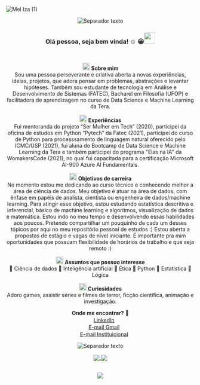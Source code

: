 ![Mel Iza (1)](https://user-images.githubusercontent.com/72058182/107098378-d3028580-67ed-11eb-867e-0a437aa5f028.gif)

<center>
<center>

 ![Separador texto](https://user-images.githubusercontent.com/72058182/152903699-737f9ae7-30a4-4830-9446-be3be304547c.png)
 
### Olá pessoa, seja bem vinda! :relaxed: :grinning:<img src="https://i.gifer.com/origin/e3/e3625ebc70ccaed5f2414dc14b3c1d3b_w200.webp" width="30px"></h2></h2>
<br>

<img src="https://user-images.githubusercontent.com/72058182/107101809-4361d480-67f7-11eb-88e4-26e8aa78c3a3.png" width="20px"></h2></h2>  **Sobre mim** <br>
Sou uma pessoa perseverante e criativa aberta a novas experiências, ideias, projetos, que adora pensar em problemas, abstrações e levantar hipóteses.
Também sou estudante de tecnologia em Análise e Desenvolvimento de Sistemas (FATEC), Bacharel em Filosofia (UFOP) e facilitadora de aprendizagem no curso de Data Science e Machine Learning da Tera. 
<br>

<img src="https://user-images.githubusercontent.com/72058182/107101809-4361d480-67f7-11eb-88e4-26e8aa78c3a3.png" width="20px"></h2></h2>  **Experiências** <br>
Fui mentoranda do projeto “Ser Mulher em Tech” (2020), participei da oficina de estudos em Python “Pytech” da Fatec (2021), participei do curso de Python para processsamento de linguagem natural oferecido pelo ICMC/USP (2021), fui aluna do Bootcamp de Data Science e Machine Learning da Tera e também participei do programa "Elas na IA" da WomakersCode (2021), no qual fui capacitada para a certificação Microsoft AI-900 Azure AI Fundamentals.
<br>

<img src="https://user-images.githubusercontent.com/72058182/107101809-4361d480-67f7-11eb-88e4-26e8aa78c3a3.png" width="20px"></h2></h2>  **Objetivos de carreira**<br>
No momento estou me dedicando ao curso técnico e conhecendo melhor a área de ciência de dados. Meu objetivo é atuar na área de dados, com ênfase em papéis de analista, cientista ou engenheira de dados/machine learning. Para atingir esse objetivo, estou estudando estatística descritiva e inferencial, básico de machine learning e algoritmos, visualização de dados e matemática. Estou indo no meu tempo e desenvolvendo essas habilidades aos poucos. Pretendo compartilhar um pouquinho de cada um desses tópicos por aqui no meu repositório pessoal de estudos :) 
Estou aberta a propostas de estágio e vagas de nível iniciante. É importante pra mim oportunidades que possuam flexibilidade de horários de trabalho e que seja remoto :)  

<img src="https://user-images.githubusercontent.com/72058182/107101809-4361d480-67f7-11eb-88e4-26e8aa78c3a3.png" width="20px"></h2></h2>  **Assuntos que possuo interesse**<br>
:small_orange_diamond: Ciência de dados :small_orange_diamond: Inteligência artificial :small_orange_diamond: Ética :small_orange_diamond: Python :small_orange_diamond: Estatística :small_orange_diamond: Lógica


<img src="https://user-images.githubusercontent.com/72058182/107101809-4361d480-67f7-11eb-88e4-26e8aa78c3a3.png" width="20px"></h2></h2>  **Curiosidades** <br> Adoro games, assistir séries e filmes de terror, ficção científica, animação e investigação. 

 **Onde me encontrar?** :mag_right: <br>
<a href="https://www.linkedin.com/in/mel-5664a1bb/"><img src="https://user-images.githubusercontent.com/72058182/107100987-b0c03600-67f4-11eb-8cee-6d10391516df.png" width="16"></img></a> [LinkedIn](https://www.linkedin.com/in/mel-5664a1bb/)<br><img src="https://user-images.githubusercontent.com/72058182/107101282-963a8c80-67f5-11eb-8c27-c8d77b01a9d7.png" width="16"></img></a>  [E-mail Gmail](meliza.caug@gmail.com)<br><img src="https://user-images.githubusercontent.com/72058182/107101282-963a8c80-67f5-11eb-8c27-c8d77b01a9d7.png" width="16"></img></a> 
[E-mail Instituicional](mel.augusto@fatec.sp.gov.br) 

![Separador texto](https://user-images.githubusercontent.com/72058182/152903699-737f9ae7-30a4-4830-9446-be3be304547c.png)
<br>


<a href="https://github.com/anuraghazra/github-readme-stats">
  <img align="center" src="https://github-readme-stats.vercel.app/api?username=Mel-iza&show_icons=true&show_icons=true&theme=gruvbox_light&hide=prs, stars" />
</a>
<a href="https://github.com/anuraghazra/github-readme-stats">
  <img align="center" src="https://github-readme-stats.vercel.app/api/top-langs/?username=Mel-iza&show_icons=true&theme=gruvbox_light" />
</a>

 
 <br>
 
  
<br>
  
  ![](https://komarev.com/ghpvc/?username=Mel-iza&color=yellow&style=flat)
<!--
**Mel-iza/Mel-Iza** is a ✨ _special_ ✨ repository because its `README.md` (this file) appears on your GitHub profile.

Here are some ideas to get you started:

- 🔭 I’m currently working on ...
- 🌱 I’m currently learning ...
- 👯 I’m looking to collaborate on ...
- 🤔 I’m looking for help with ...
- 💬 Ask me about ...
- 📫 How to reach me: ...
- 😄 Pronouns: ...
- ⚡ Fun fact: ...
-->
